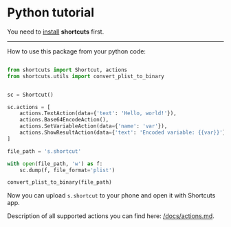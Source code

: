 # Python tutorial

You need to [install](/README.md#installation) **shortcuts** first.

---

How to use this package from your python code:

```python

from shortcuts import Shortcut, actions
from shortcuts.utils import convert_plist_to_binary


sc = Shortcut()

sc.actions = [
    actions.TextAction(data={'text': 'Hello, world!'}),
    actions.Base64EncodeAction(),
    actions.SetVariableAction(data={'name': 'var'}),
    actions.ShowResultAction(data={'text': 'Encoded variable: {{var}}'})
]

file_path = 's.shortcut'

with open(file_path, 'w') as f:
    sc.dump(f, file_format='plist')

convert_plist_to_binary(file_path)

```

Now you can upload `s.shortcut` to your phone and open it with Shortcuts app.

Description of all supported actions you can find here: [/docs/actions.md](/docs/actions.md).

